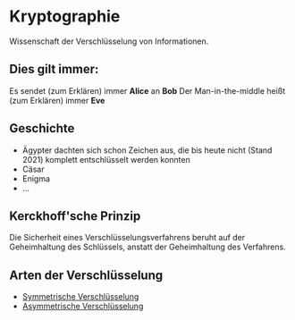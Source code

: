 Kryptographie
====

Wissenschaft der Verschlüsselung von Informationen.


Dies gilt immer:
----

Es sendet (zum Erklären) immer **Alice** an **Bob**
Der Man-in-the-middle heißt (zum Erklären) immer **Eve**

Geschichte
----

- Ägypter dachten sich schon Zeichen aus, die bis heute nicht (Stand 2021) komplett entschlüsselt werden konnten
- Cäsar
- Enigma
- ...

Kerckhoff\'sche Prinzip
----

Die Sicherheit eines Verschlüsselungsverfahrens beruht auf der Geheimhaltung des Schlüssels, anstatt der Geheimhaltung des Verfahrens.


Arten der Verschlüsselung
----

- [Symmetrische Verschlüsselung](./Kryptographie_Symmetrisch.md)
- [Asymmetrische Verschlüsselung](./Kryptographie_Asymmetrisch.md)
